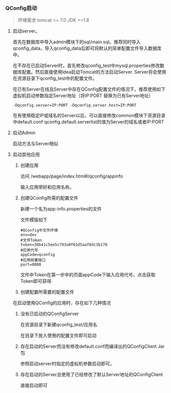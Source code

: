 ### QConfig启动

> 环境需求 tomcat >= 7.0 JDK >=1.8

1. 启动server。

   首先在数据库中导入admin模块下的sql/main.sql。推荐同时导入qconfig_data，导入qconfig_data后即可将默认的简单配置文件导入数据库中。

   在不存在已启动Server时，首先修改qconfig_test中mysql.properties修改数据库配置。然后直接使用Idea启动Tomcat的方法启动Server. Server将会使用在资源目录下qconfig_test中的配置文件。

   在已有Server在线且Server中存在QConfig配置文件的情况下，推荐使用如下虚拟机启动参数指定Server地址（将IP:PORT 替换为已有Server地址）

   ```
   -Dqconfig.server=IP:PORT -Dqconfig.server.host=IP:PORT
   ```

   在有使用稳定IP或域名的Server以后，可以直接修改common模块下资源目录中default.conf qconfig.default.serverlist的值为Server的域名或者IP:PORT

2. 启动Admin 

   启动方法与Server相似

3. 启动其他应用

   1. 创建应用

      访问 /webapp/page/index.html#/qconfig/appinfo

      输入应用带好和应用名称。

   2. 创建QConfig所需的配置文件

      新建一个名为app-info.properties的文件

      文件模版如下

      ```
      #QConfig中文件环境
      env=dev 
      #文件Token
      token=36b41c5ee5c793a0f01d5aaf8dc3b170
      #应用代号
      appCode=qconfig
      #应用部署端口
      port=8080
      ```

      文件中Token在第一步中的页面appCode下输入应用代号，点击获取Token即可获得

   3. 创建配置所需要的配置文件

   在启动使用QConfig的应用时，存在如下几种情况

   1. 没有已启动的QConfigServer

      在资源目录下新建qconfig_test/应用名 

      在目录下放入使用的配置文件即可启动

   2. 存在启动的Server而没有修改default.conf而编译出的QConfigClient Jar包

      参照启动server时指定的虚拟机参数启动即可。

   3. 存在启动的Server且使用了已经修改了默认Server地址的QConfigClient

      直接启动即可